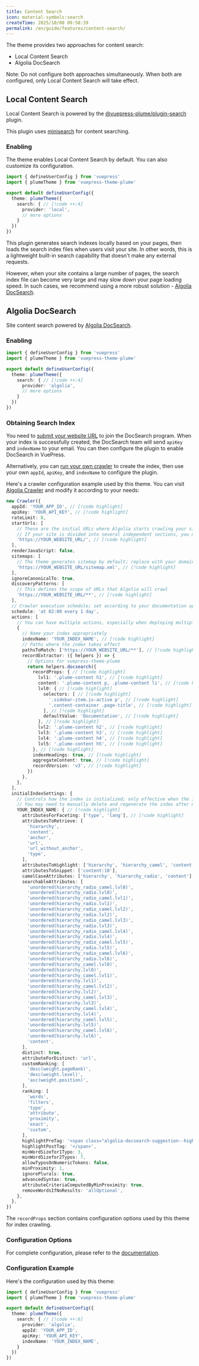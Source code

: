 ```yaml
---
title: Content Search
icon: material-symbols:search
createTime: 2025/10/08 09:58:39
permalink: /en/guide/features/content-search/
---
```


The theme provides two approaches for content search:

- Local Content Search
- Algolia DocSearch

Note: Do not configure both approaches simultaneously. When both are configured, only Local Content Search will take effect.

## Local Content Search

Local Content Search is powered by the
[@vuepress-plume/plugin-search](https://github.com/pengzhanbo/vuepress-theme-plume/tree/main/plugins/plugin-search) plugin.

This plugin uses [minisearch](https://github.com/lucaong/minisearch) for content searching.

### Enabling

The theme enables Local Content Search by default. You can also customize its configuration.

```ts title=".vuepress/config.ts"
import { defineUserConfig } from 'vuepress'
import { plumeTheme } from 'vuepress-theme-plume'

export default defineUserConfig({
  theme: plumeTheme({
    search: { // [!code ++:4]
      provider: 'local',
      // more options
    }
  })
})
```

This plugin generates search indexes locally based on your pages, then loads the search index files when users visit your site.
In other words, this is a lightweight built-in search capability that doesn't make any external requests.

However, when your site contains a large number of pages, the search index file can become very large and may slow down your page loading speed.
In such cases, we recommend using a more robust solution - [Algolia DocSearch](#algolia-docsearch).

## Algolia DocSearch

Site content search powered by [Algolia DocSearch](https://docsearch.algolia.com/).

### Enabling

```ts title=".vuepress/config.ts"
import { defineUserConfig } from 'vuepress'
import { plumeTheme } from 'vuepress-theme-plume'

export default defineUserConfig({
  theme: plumeTheme({
    search: { // [!code ++:4]
      provider: 'algolia',
      // more options
    }
  })
})
```

### Obtaining Search Index

You need to [submit your website URL](https://docsearch.algolia.com/apply/) to join the DocSearch program.
When your index is successfully created, the DocSearch team will send `apiKey` and `indexName` to your email.
You can then configure the plugin to enable DocSearch in VuePress.

Alternatively, you can [run your own crawler](https://docsearch.algolia.com/docs/run-your-own/) to create the index,
then use your own `appId`, `apiKey`, and `indexName` to configure the plugin.

Here's a crawler configuration example used by this theme. You can visit [Algolia Crawler](https://crawler.algolia.com/admin/crawlers/)
and modify it according to your needs:

```ts
new Crawler({
  appId: 'YOUR_APP_ID', // [!code highlight]
  apiKey: 'YOUR_API_KEY', // [!code highlight]
  rateLimit: 8,
  startUrls: [
    // These are the initial URLs where Algolia starts crawling your site
    // If your site is divided into several independent sections, you may need to set multiple entry links here
    'https://YOUR_WEBSITE_URL/', // [!code highlight]
  ],
  renderJavaScript: false,
  sitemaps: [
    // The theme generates sitemap by default; replace with your domain link here
    'https://YOUR_WEBSITE_URL/sitemap.xml', // [!code highlight]
  ],
  ignoreCanonicalTo: true,
  discoveryPatterns: [
    // This defines the scope of URLs that Algolia will crawl
    'https://YOUR_WEBSITE_URL/**', // [!code highlight]
  ],
  // Crawler execution schedule; set according to your documentation update frequency
  schedule: 'at 02:00 every 1 day',
  actions: [
    // You can have multiple actions, especially when deploying multiple documentations under one domain
    {
      // Name your index appropriately
      indexName: 'YOUR_INDEX_NAME', // [!code highlight]
      // Paths where the index takes effect
      pathsToMatch: ['https://YOUR_WEBSITE_URL/**'], // [!code highlight]
      recordExtractor: ({ helpers }) => {
        // Options for vuepress-theme-plume
        return helpers.docsearch({
          recordProps: { // [!code highlight]
            lvl1: '.plume-content h1', // [!code highlight]
            content: '.plume-content p, .plume-content li', // [!code highlight]
            lvl0: { // [!code highlight]
              selectors: [ // [!code highlight]
                '.sidebar-item.is-active p', // [!code highlight]
                '.content-container .page-title', // [!code highlight]
              ], // [!code highlight]
              defaultValue: 'Documentation', // [!code highlight]
            }, // [!code highlight]
            lvl2: '.plume-content h2', // [!code highlight]
            lvl3: '.plume-content h3', // [!code highlight]
            lvl4: '.plume-content h4', // [!code highlight]
            lvl5: '.plume-content h5', // [!code highlight]
          }, // [!code highlight]
          indexHeadings: true, // [!code highlight]
          aggregateContent: true, // [!code highlight]
          recordVersion: 'v3', // [!code highlight]
        })
      },
    },
  ],
  initialIndexSettings: {
    // Controls how the index is initialized; only effective when the index hasn't been generated yet
    // You may need to manually delete and regenerate the index after modifications
    YOUR_INDEX_NAME: { // [!code highlight]
      attributesForFaceting: ['type', 'lang'], // [!code highlight]
      attributesToRetrieve: [
        'hierarchy',
        'content',
        'anchor',
        'url',
        'url_without_anchor',
        'type',
      ],
      attributesToHighlight: ['hierarchy', 'hierarchy_camel', 'content'],
      attributesToSnippet: ['content:10'],
      camelCaseAttributes: ['hierarchy', 'hierarchy_radio', 'content'],
      searchableAttributes: [
        'unordered(hierarchy_radio_camel.lvl0)',
        'unordered(hierarchy_radio.lvl0)',
        'unordered(hierarchy_radio_camel.lvl1)',
        'unordered(hierarchy_radio.lvl1)',
        'unordered(hierarchy_radio_camel.lvl2)',
        'unordered(hierarchy_radio.lvl2)',
        'unordered(hierarchy_radio_camel.lvl3)',
        'unordered(hierarchy_radio.lvl3)',
        'unordered(hierarchy_radio_camel.lvl4)',
        'unordered(hierarchy_radio.lvl4)',
        'unordered(hierarchy_radio_camel.lvl5)',
        'unordered(hierarchy_radio.lvl5)',
        'unordered(hierarchy_radio_camel.lvl6)',
        'unordered(hierarchy_radio.lvl6)',
        'unordered(hierarchy_camel.lvl0)',
        'unordered(hierarchy.lvl0)',
        'unordered(hierarchy_camel.lvl1)',
        'unordered(hierarchy.lvl1)',
        'unordered(hierarchy_camel.lvl2)',
        'unordered(hierarchy.lvl2)',
        'unordered(hierarchy_camel.lvl3)',
        'unordered(hierarchy.lvl3)',
        'unordered(hierarchy_camel.lvl4)',
        'unordered(hierarchy.lvl4)',
        'unordered(hierarchy_camel.lvl5)',
        'unordered(hierarchy.lvl5)',
        'unordered(hierarchy_camel.lvl6)',
        'unordered(hierarchy.lvl6)',
        'content',
      ],
      distinct: true,
      attributeForDistinct: 'url',
      customRanking: [
        'desc(weight.pageRank)',
        'desc(weight.level)',
        'asc(weight.position)',
      ],
      ranking: [
        'words',
        'filters',
        'typo',
        'attribute',
        'proximity',
        'exact',
        'custom',
      ],
      highlightPreTag: '<span class="algolia-docsearch-suggestion--highlight">',
      highlightPostTag: '</span>',
      minWordSizefor1Typo: 3,
      minWordSizefor2Typos: 7,
      allowTyposOnNumericTokens: false,
      minProximity: 1,
      ignorePlurals: true,
      advancedSyntax: true,
      attributeCriteriaComputedByMinProximity: true,
      removeWordsIfNoResults: 'allOptional',
    },
  },
})
```

The `recordProps` section contains configuration options used by this theme for index crawling.

### Configuration Options

For complete configuration, please refer to the [documentation](https://ecosystem.vuejs.press/en/plugins/search/docsearch.html).

### Configuration Example

Here's the configuration used by this theme:

```ts title=".vuepress/config.ts"
import { defineUserConfig } from 'vuepress'
import { plumeTheme } from 'vuepress-theme-plume'

export default defineUserConfig({
  theme: plumeTheme({
    search: { // [!code ++:6]
      provider: 'algolia',
      appId: 'YOUR_APP_ID',
      apiKey: 'YOUR_API_KEY',
      indexName: 'YOUR_INDEX_NAME',
    }
  })
})
```
